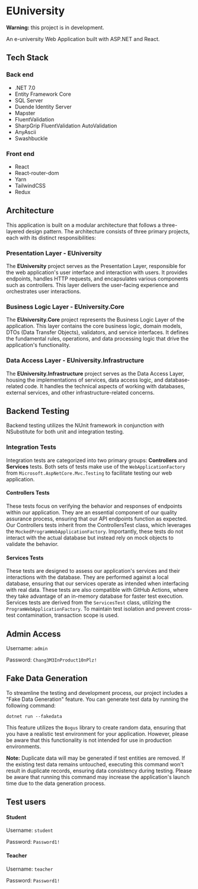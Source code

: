 # EUniversity

**Warning:** this project is in development.

An e-university Web Application built with ASP.NET and React.

## Tech Stack

### Back end
* .NET 7.0
* Entity Framework Core
* SQL Server
* Duende Identity Server
* Mapster
* FluentValidation
* SharpGrip FluentValidation AutoValidation
* AnyAscii
* Swashbuckle

### Front end
* React
* React-router-dom
* Yarn
* TailwindCSS
* Redux

## Architecture

This application is built on a modular architecture that follows a three-layered design pattern. The architecture consists of three primary projects, each with its distinct responsibilities:

### Presentation Layer - EUniversity
The **EUniversity** project serves as the Presentation Layer, responsible for the web application's user interface and interaction with users. It provides endpoints, handles HTTP requests, and encapsulates various components such as controllers. This layer delivers the user-facing experience and orchestrates user interactions.
### Business Logic Layer - EUniversity.Core
The **EUniversity.Core** project represents the Business Logic Layer of the application. This layer contains the core business logic, domain models, DTOs (Data Transfer Objects), validators, and service interfaces. It defines the fundamental rules, operations, and data processing logic that drive the application's functionality.
### Data Access Layer - EUniversity.Infrastructure
The **EUniversity.Infrastructure** project serves as the Data Access Layer, housing the implementations of services, data access logic, and database-related code. It handles the technical aspects of working with databases, external services, and other infrastructure-related concerns.

## Backend Testing

Backend testing utilizes the NUnit framework in conjunction with NSubstitute for both unit and integration testing.

### Integration Tests

Integration tests are categorized into two primary groups: **Controllers** and **Services** tests. Both sets of tests make use of the `WebApplicationFactory` from `Microsoft.AspNetCore.Mvc.Testing` to facilitate testing our web application.

#### Controllers Tests
These tests focus on verifying the behavior and responses of endpoints within our application. They are an essential component of our quality assurance process, ensuring that our API endpoints function as expected. Our Controllers tests inherit from the ControllersTest class, which leverages the `MockedProgramWebApplicationFactory`. Importantly, these tests do not interact with the actual database but instead rely on mock objects to validate the behavior.

#### Services Tests
These tests are designed to assess our application's services and their interactions with the database. They are performed against a local database, ensuring that our services operate as intended when interfacing with real data. These tests are also compatible with GitHub Actions, where they take advantage of an in-memory database for faster test execution. Services tests are derived from the `ServicesTest` class, utilizing the `ProgramWebApplicationFactory`. To maintain test isolation and prevent cross-test contamination, transaction scope is used.

## Admin Access

Username: ```admin```

Password: ```Chang3M3InProduct10nPlz!```

## Fake Data Generation

To streamline the testing and development process, our project includes a "Fake Data Generation" feature. You can generate test data by running the following command:

```
dotnet run --fakedata
```

This feature utilizes the `Bogus` library to create random data, ensuring that you have a realistic test environment for your application. However, please be aware that this functionality is not intended for use in production environments.

**Note:** Duplicate data will may be generated if test entities are removed. If the existing test data remains untouched, executing this command won't result in duplicate records, ensuring data consistency during testing. Please be aware that running this command may increase the application's launch time due to the data generation process.

## Test users

#### Student

Username: ```student```

Password: ```Password1!```

#### Teacher

Username: ```teacher```

Password: ```Password1!```
